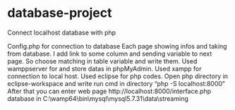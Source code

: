 # database-project
 Connect localhost database with php

Config.php for connection to database
Each page showing infos and taking from database.
I add link to some column and sending variable to next page. So choose matching in table
variable and write them.
Used wamppserver for and store datas in phpMyAdmin.
Used xampp for connection to local host.
Used eclipse for php codes.
Open php directory in eclipse-workspace and write run cmd in directory
“php -S localhost:8000”
After that you can enter web page
http://localhost:8000/interface.php
database in
C:\wamp64\bin\mysql\mysql5.7.31\data\streaming
